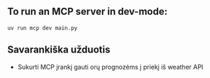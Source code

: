 ## To run an MCP server in dev-mode:

`uv run mcp dev main.py`

## Savarankiška užduotis

- Sukurti MCP įrankį gauti orų prognozėms į priekį iš weather API
